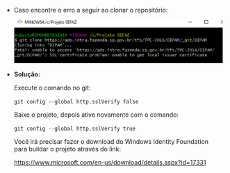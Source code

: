- Caso encontre o erro a seguir ao clonar o repositório:

  ![Imagem_32.png](/.attachments/Imagem_32-3449ead0-cba4-4b39-affd-c35be2036c55.png)


- **Solução:**

  Execute o comando no git:

  `git config --global http.sslVerify false`

  Baixe o projeto, depois ative novamente com o comando:

  `git config --global http.sslVerify true`



  Você irá precisar fazer o download do Windows Identity Foundation para buildar o projeto através do link:

  https://www.microsoft.com/en-us/download/details.aspx?id=17331